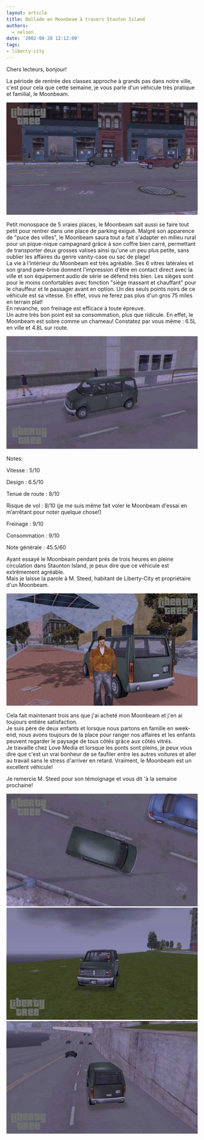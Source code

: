 ```yaml
---
layout: article
title: Ballade en Moonbeam à travers Stauton Island
authors:
  - nelson
date: '2002-08-28 12:12:00'
tags:
- liberty-city
---
```


Chers lecteurs, bonjour!

La période de rentrée des classes approche à grands pas dans notre ville, c'est pour cela que cette semaine, je vous parle d'un véhicule très pratique et familial, le Moonbeam.

![](/content/images/2016/07/Moonbeam5.jpg)

Petit monospace de 5 vraies places, le Moonbeam sait aussi se faire tout petit pour rentrer dans une place de parking exiguë. Malgré son apparence de "puce des villes", le Moonbeam saura tout a fait s'adapter en milieu rural pour un pique-nique campagnard grâce à son coffre bien carré, permettant de transporter deux grosses valises ainsi qu'une un peu plus petite, sans oublier les affaires du genre vanity-case ou sac de plage!  
La vie à l’intérieur du Moonbeam est très agréable. Ses 6 vitres latérales et son grand pare-brise donnent l'impression d'être en contact direct avec la ville et son équipement audio de série se défend très bien. Les sièges sont pour le moins confortables avec fonction "siège massant et chauffant" pour le chauffeur et le passager avant en option. Un des seuls points noirs de ce véhicule est sa vitesse. En effet, vous ne ferez pas plus d'un gros 75 miles en terrain plat!  
En revanche, son freinage est efficace à toute épreuve.  
Un autre très bon point est sa consommation, plus que ridicule. En effet, le Moonbeam est sobre comme un chameau! Constatez par vous même : 6.5L en ville et 4.8L sur route.

![](/content/images/2016/07/Moonbeam.jpg)

Notes:

Vitesse : 5/10

Design : 6.5/10

Tenue de route : 8/10

Risque de vol : 8/10 (je me suis même fait voler le Moonbeam d'essai en m’arrêtant pour noter quelque chose!)

Freinage : 9/10

Consommation : 9/10

Note générale : 45.5/60

Ayant essayé le Moonbeam pendant prés de trois heures en pleine circulation dans Staunton Island, je peux dire que ce véhicule est extrêmement agréable.  
Mais je laisse la parole à M. Steed, habitant de Liberty-City et propriétaire d'un Moonbeam.

![](/content/images/2016/07/Moonbeam10.jpg)

Cela fait maintenant trois ans que j'ai acheté mon Moonbeam et j'en ai toujours entière satisfaction.  
Je suis père de deux enfants et lorsque nous partons en famille en week-end, nous avons toujours de la place pour ranger nos affaires et les enfants peuvent regarder le paysage de tous côtés grâce aux côtés vitrés.  
Je travaille chez Love Media et lorsque les ponts sont pleins, je peux vous dire que c'est un vrai bonheur de se faufiler entre les autres voitures et aller au travail sans le stress d'arriver en retard. Vraiment, le Moonbeam est un excellent véhicule!

Je remercie M. Steed pour son témoignage et vous dit 'à la semaine prochaine!

![](/content/images/2016/07/Moonbeam4.jpg)
![](/content/images/2016/07/Moonbeam8.jpg)
![](/content/images/2016/07/Moonbeam9.jpg)